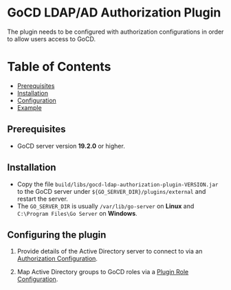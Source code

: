 # GoCD LDAP/AD Authorization Plugin

The plugin needs to be configured with authorization configurations in order to allow users access to GoCD.

Table of Contents
=================

  * [Prerequisites](#prerequisites)
  * [Installation](#installation)
  * [Configuration](#configuring-the-ldap-plugin)
  * [Example](EXAMPLES.md)

## Prerequisites

* GoCD server version **19.2.0** or higher.

## Installation

* Copy the file `build/libs/gocd-ldap-authorization-plugin-VERSION.jar` to the GoCD server under `${GO_SERVER_DIR}/plugins/external` and restart the server.
* The `GO_SERVER_DIR` is usually `/var/lib/go-server` on **Linux** and `C:\Program Files\Go Server` on **Windows**.

## Configuring the plugin

1. Provide details of the Active Directory server to connect to via an [Authorization Configuration](AUTHORIZATION_CONFIGURATION.md).

2. Map Active Directory groups to GoCD roles via a [Plugin Role Configuration](PLUGIN_ROLE_CONFIGURATION.md).
